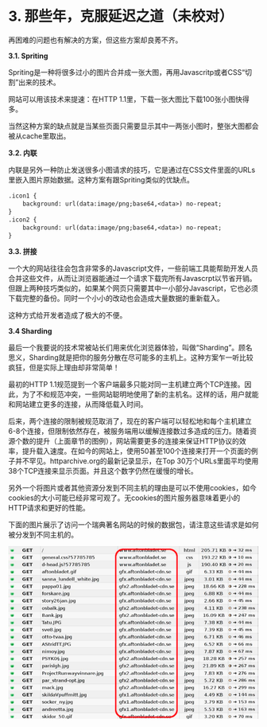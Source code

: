 # 3. 那些年，克服延迟之道（未校对）

再困难的问题也有解决的方案，但这些方案却良莠不齐。

**3.1. Spriting**

Spriting是一种将很多过小的图片合并成一张大图，再用Javascritp或者CSS“切割”出来的技术。

网站可以用该技术来提速：在HTTP 1.1里，下载一张大图比下载100张小图快得多。

当然这种方案的缺点就是当某些页面只需要显示其中一两张小图时，整张大图都会被从cache里取出。

**3.2. 内联**

内联是另外一种防止发送很多小图请求的技巧，它是通过在CSS文件里面的URLs里嵌入图片原始数据。这种方案有跟Spriting类似的优缺点。

    .icon1 {
        background: url(data:image/png;base64,<data>) no-repeat;
	}
    .icon2 {
        background: url(data:image/png;base64,<data>) no-repeat;
	}

**3.3. 拼接**

一个大的网站往往会包含非常多的Javascript文件，一些前端工具能帮助开发人员合并这些文件，从而让浏览器能通过一个请求下载完所有Javascrpt以节省开销。但跟上两种技巧类似的，如果某个网页只需要其中一小部分Javascript，它也必须下载完整的备份。同时一个小小的改动也会造成大量数据的重新载入。

这种方式给开发者造成了极大的不便。

**3.4 Sharding**

最后一个我要说的技术常被站长们用来优化浏览器体验，叫做“Sharding”。顾名思义，Sharding就是把你的服务分散在尽可能多的主机上。这种方案乍一听比较疯狂，但是实际上理由却非常简单！

最初的HTTP 1.1规范提到一个客户端最多只能对同一主机建立两个TCP连接。因此，为了不和规范冲突，一些网站聪明地使用了新的主机名。这样的话，用户就能和网站建立更多的连接，从而降低载入时间。

后来，两个连接的限制被规范取消了，现在的客户端可以轻松地和每个主机建立6-8个连接，但限制依然存在，被服务端用以缓解连接数过多造成的压力。随着资源个数的提升（上面章节的图例），网站需要更多的连接来保证HTTP协议的效率，提升载入速度。在如今的网站上，使用50甚至100个连接来打开一个页面的例子并不罕见。httparchive.org的最新记录显示，在Top 30万个URLs里面平均使用38个TCP连接来显示页面。并且这个数字仍然在缓慢的增长。

另外一个将图片或者其他资源分发到不同主机的理由是可以不使用cookies，如今cookies的大小可能已经非常可观了。无cookies的图片服务器意味着更小的HTTP请求和更好的性能。

下面的图片展示了访问一个瑞典著名网站的时候的数据包，请注意这些请求是如何被分发到不同主机的。

![](imgs/requests.png)
